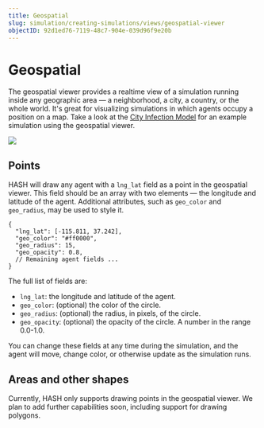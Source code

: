 ```yaml
---
title: Geospatial
slug: simulation/creating-simulations/views/geospatial-viewer
objectID: 92d1ed76-7119-48c7-904e-039d96f9e20b
---
```


# Geospatial

The geospatial viewer provides a realtime view of a simulation running inside any geographic area — a neighborhood, a city, a country, or the whole world. It's great for visualizing simulations in which agents occupy a position on a map. Take a look at the [City Infection Model](/@hash/city-infection-model-with-vaccine) for an example simulation using the geospatial viewer.

![](https://cdn-us1.hash.ai/site/docs/geospatial-viewer.png)

## Points

HASH will draw any agent with a `lng_lat` field as a point in the geospatial viewer. This field should be an array with two elements — the longitude and latitude of the agent. Additional attributes, such as `geo_color` and `geo_radius`, may be used to style it.

```text
{
  "lng_lat": [-115.811, 37.242],
  "geo_color": "#ff0000",
  "geo_radius": 15,
  "geo_opacity": 0.8,
  // Remaining agent fields ...
}
```

The full list of fields are:

* `lng_lat`: the longitude and latitude of the agent.
* `geo_color`: \(optional\) the color of the circle.
* `geo_radius`: \(optional\) the radius, in pixels, of the circle.
* `geo_opacity`: \(optional\) the opacity of the circle. A number in the range 0.0-1.0.

You can change these fields at any time during the simulation, and the agent will move, change color, or otherwise update as the simulation runs.

## Areas and other shapes

Currently, HASH only supports drawing points in the geospatial viewer. We plan to add further capabilities soon, including support for drawing polygons.


